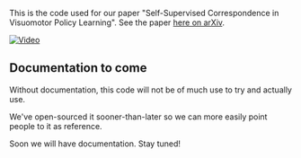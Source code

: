 This is the code used for our paper "Self-Supervised Correspondence in Visuomotor Policy Learning".  See the paper [here on arXiv](https://arxiv.org/pdf/1909.06933.pdf).

[![Video](https://img.youtube.com/vi/nDRBKb4AGmA/0.jpg)](https://www.youtube.com/watch?v=nDRBKb4AGmA)

## Documentation to come

Without documentation, this code will not be of much use to try and actually use.

We've open-sourced it sooner-than-later so we can more easily point people to it as reference.

Soon we will have documentation.  Stay tuned!


